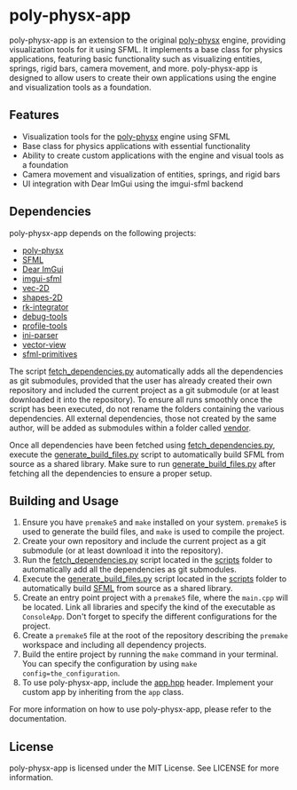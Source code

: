 # poly-physx-app

poly-physx-app is an extension to the original [poly-physx](https://github.com/ismawno/poly-physx) engine, providing visualization tools for it using SFML. It implements a base class for physics applications, featuring basic functionality such as visualizing entities, springs, rigid bars, camera movement, and more. poly-physx-app is designed to allow users to create their own applications using the engine and visualization tools as a foundation.

## Features

- Visualization tools for the [poly-physx](https://github.com/ismawno/poly-physx) engine using SFML
- Base class for physics applications with essential functionality
- Ability to create custom applications with the engine and visual tools as a foundation
- Camera movement and visualization of entities, springs, and rigid bars
- UI integration with Dear ImGui using the imgui-sfml backend

## Dependencies

poly-physx-app depends on the following projects:

- [poly-physx](https://github.com/ismawno/poly-physx)
- [SFML](https://github.com/ismawno/SFML)
- [Dear ImGui](https://github.com/ismawno/imgui)
- [imgui-sfml](https://github.com/ismawno/imgui-sfml)
- [vec-2D](https://github.com/ismawno/vec-2D)
- [shapes-2D](https://github.com/ismawno/shapes-2D)
- [rk-integrator](https://github.com/ismawno/rk-integrator)
- [debug-tools](https://github.com/ismawno/debug-tools)
- [profile-tools](https://github.com/ismawno/profile-tools)
- [ini-parser](https://github.com/ismawno/ini-parser)
- [vector-view](https://github.com/ismawno/vector-view)
- [sfml-primitives](https://github.com/ismawno/sfml-primitives)

The script [fetch_dependencies.py](https://github.com/ismawno/poly-physx-app/scripts/fetch_dependencies.py) automatically adds all the dependencies as git submodules, provided that the user has already created their own repository and included the current project as a git submodule (or at least downloaded it into the repository). To ensure all runs smoothly once the script has been executed, do not rename the folders containing the various dependencies. All external dependencies, those not created by the same author, will be added as submodules within a folder called [vendor](https://github.com/ismawno/poly-physx-app/vendor).

Once all dependencies have been fetched using [fetch_dependencies.py](https://github.com/ismawno/poly-physx-app/scripts/fetch_dependencies.py), execute the [generate_build_files.py](https://github.com/ismawno/poly-physx-app/scripts/generate_build_files.py) script to automatically build SFML from source as a shared library. Make sure to run [generate_build_files.py](https://github.com/ismawno/poly-physx-app/scripts/generate_build_files.py) after fetching all the dependencies to ensure a proper setup.


## Building and Usage

1. Ensure you have `premake5` and `make` installed on your system. `premake5` is used to generate the build files, and `make` is used to compile the project.
2. Create your own repository and include the current project as a git submodule (or at least download it into the repository).
3. Run the [fetch_dependencies.py](https://github.com/ismawno/poly-physx-app/scripts/fetch_dependencies.py) script located in the [scripts](https://github.com/ismawno/poly-physx-app/scripts) folder to automatically add all the dependencies as git submodules.
4. Execute the [generate_build_files.py](https://github.com/ismawno/poly-physx-app/scripts/generate_build_files.py) script located in the [scripts](https://github.com/ismawno/poly-physx-app/scripts) folder to automatically build [SFML](https://github.com/ismawno/SFML) from source as a shared library.
5. Create an entry point project with a `premake5` file, where the `main.cpp` will be located. Link all libraries and specify the kind of the executable as `ConsoleApp`. Don't forget to specify the different configurations for the project.
6. Create a `premake5` file at the root of the repository describing the `premake` workspace and including all dependency projects.
7. Build the entire project by running the `make` command in your terminal. You can specify the configuration by using `make config=the_configuration`.
8. To use poly-physx-app, include the [app.hpp](https://github.com/ismawno/poly-physx-app/include/ppx/app.hpp) header. Implement your custom app by inheriting from the `app` class.

For more information on how to use poly-physx-app, please refer to the documentation.

## License

poly-physx-app is licensed under the MIT License. See LICENSE for more information.

